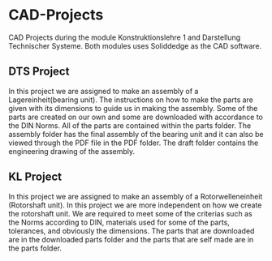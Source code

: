# CAD-Projects
CAD Projects during the module Konstruktionslehre 1 and Darstellung Technischer Systeme. Both modules uses Soliddedge as the CAD software.

## DTS Project
In this project we are assigned to make an assembly of a Lagereinheit(bearing unit). The instructions on how to make the parts are given with its dimensions to guide us in making the assembly. Some of the parts are created on our own and some are downloaded with accordance to the DIN Norms. All of the parts are contained within the parts folder. The assembly folder has the final assembly of the bearing unit and it can also be viewed through the PDF file in the PDF folder. The draft folder contains the engineering drawing of the assembly.

## KL Project
In this project we are assigned to make an assembly of a Rotorwelleneinheit (Rotorshaft unit). In this project we are more independent on how we create the rotorshaft unit. We are required to meet some of the criterias such as the Norms according to DIN, materials used for some of the parts, tolerances, and obviously the dimensions. The parts that are downloaded are in the downloaded parts folder and the parts that are self made are in the parts folder.

